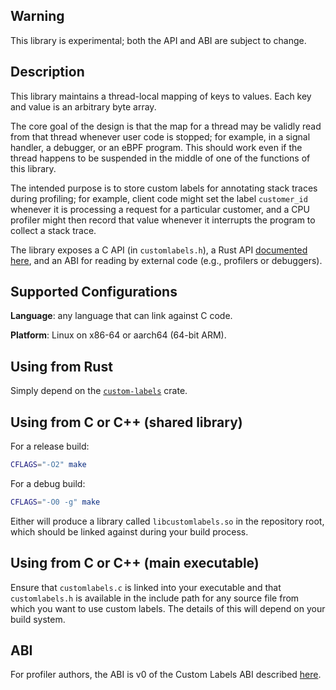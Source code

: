 ## Warning

This library is experimental; both the API and ABI are subject to change.

## Description

This library maintains a thread-local mapping of keys to values.
Each key and value is an arbitrary byte array.

The core goal of the design is that the map for a thread may be
validly read from that thread whenever user code is stopped; for
example, in a signal handler, a debugger, or an eBPF program. This
should work even if the thread happens to be suspended in the middle
of one of the functions of this library.

The intended purpose is to store custom labels for annotating stack traces
during profiling; for example, client code might set the label `customer_id`
whenever it is processing a request for a particular customer,
and a CPU profiler might then record that value whenever it interrupts the program
to collect a stack trace.

The library exposes a C API (in `customlabels.h`), a Rust API
[documented here](https://docs.rs/custom_labels/0.1.0/custom_labels/), and an ABI for reading
by external code (e.g., profilers or debuggers).

## Supported Configurations

**Language**: any language that can link against C code.

**Platform**: Linux on x86-64 or aarch64 (64-bit ARM).

## Using from Rust

Simply depend on the [`custom-labels`](https://crates.io/crates/tracing-futures) crate.

## Using from C or C++ (shared library)

For a release build:

``` bash
CFLAGS="-O2" make
```

For a debug build:

``` bash
CFLAGS="-O0 -g" make
```

Either will produce a library called `libcustomlabels.so` in the repository root,
which should be linked against during your build process.

## Using from C or C++ (main executable)

Ensure that `customlabels.c` is linked into your executable and that `customlabels.h` is available
in the include path for any source file from which you want to use custom labels. The details of
this will depend on your build system.

## ABI

For profiler authors,
the ABI is v0 of the Custom Labels ABI described [here](custom-labels-v0.md).
